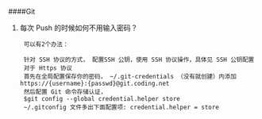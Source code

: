 ####Git

1. 每次 Push 的时候如何不用输入密码？

        可以有2个办法：
        
        针对 SSH 协议的方式， 配置SSH 公钥，使用 SSH 协议操作，具体见 SSH 公钥配置
        对于 Https 协议
        首先在全局配置保存你的密码， ~/.git-credentials （没有就创建）内添加 https://{username}:{passwd}@git.coding.net
        然后配置 Git 命令存储认证，
        $git config --global credential.helper store
        ~/.gitconfig 文件多出下面配置项: credential.helper = store